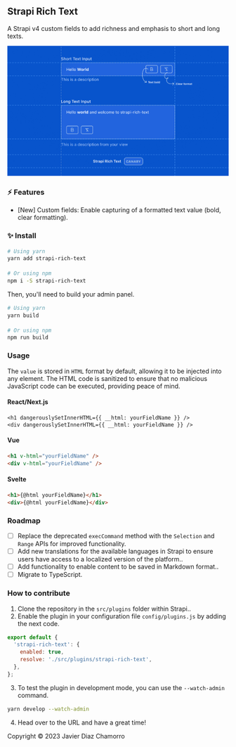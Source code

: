 ## Strapi Rich Text

A Strapi v4 custom fields to add richness and emphasis to short and long texts.

![Blueprint](./blueprint.jpg)

### ⚡ Features

- [New] Custom fields: Enable capturing of a formatted text value (bold, clear formatting).

### ✨ Install

```sh
# Using yarn
yarn add strapi-rich-text

# Or using npm
npm i -S strapi-rich-text
```

Then, you'll need to build your admin panel.

```sh
# Using yarn
yarn build

# Or using npm
npm run build
```

### Usage

The `value` is stored in `HTML` format by default, allowing it to be injected into any element. The HTML code is sanitized to ensure that no malicious JavaScript code can be executed, providing peace of mind.

#### React/Next.js

```tsx
<h1 dangerouslySetInnerHTML={{ __html: yourFieldName }} />
<div dangerouslySetInnerHTML={{ __html: yourFieldName }} />
```

#### Vue

```html
<h1 v-html="yourFieldName" />
<div v-html="yourFieldName" />
```

#### Svelte

```html
<h1>{@html yourFieldName}</h1>
<div>{@html yourFieldName}</div>
```

### Roadmap

- [ ] Replace the deprecated `execCommand` method with the `Selection` and `Range` APIs for improved functionality.
- [ ] Add new translations for the available languages in Strapi to ensure users have access to a localized version of the platform..
- [ ] Add functionality to enable content to be saved in Markdown format..
- [ ] Migrate to TypeScript.

### How to contribute
1. Clone the repository in the `src/plugins` folder within Strapi..
2. Enable the plugin in your configuration file `config/plugins.js` by adding the next code.
```js
export default {
  'strapi-rich-text': {
    enabled: true,
    resolve: './src/plugins/strapi-rich-text',
  },
};
```
3. To test the plugin in development mode, you can use the `--watch-admin` command.
```sh
yarn develop --watch-admin
```
4. Head over to the URL and have a great time!

Copyright &copy; 2023 Javier Diaz Chamorro
